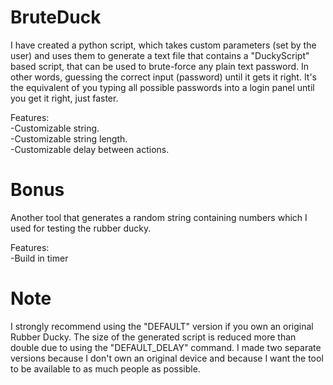 # BruteDuck

I have created a python script, which takes custom parameters (set by the user) and uses them to generate a text file that contains a "DuckyScript" based script, that can be used to brute-force any plain text password. In other words, guessing the correct input (password) until it gets it right. It's the equivalent of you typing all possible passwords into a login panel until you get it right, just faster.

Features:\
  -Customizable string.\
  -Customizable string length.\
  -Customizable delay between actions.

# Bonus

Another tool that generates a random string containing numbers which I used for testing the rubber ducky.

Features:\
  -Build in timer
  
  # Note
  I strongly recommend using the "DEFAULT" version if you own an original Rubber Ducky. The size of the generated script is reduced more  than double due to using the "DEFAULT_DELAY" command. I made two separate versions because I don't own an original device and because I want the tool to be available to as much people as possible.
